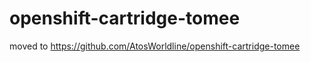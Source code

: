 openshift-cartridge-tomee
=========================

moved to https://github.com/AtosWorldline/openshift-cartridge-tomee
